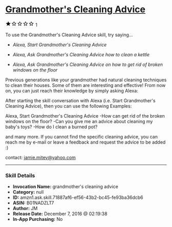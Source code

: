 # [Grandmother's Cleaning Advice](http://alexa.amazon.com/#skills/amzn1.ask.skill.71887af6-ef56-43b2-bc45-fe93ba36dcb6)
![1 stars](../../images/ic_star_black_18dp_1x.png)![1 stars](../../images/ic_star_border_black_18dp_1x.png)![1 stars](../../images/ic_star_border_black_18dp_1x.png)![1 stars](../../images/ic_star_border_black_18dp_1x.png)![1 stars](../../images/ic_star_border_black_18dp_1x.png) 1

To use the Grandmother's Cleaning Advice skill, try saying...

* *Alexa, Start Grandmother's Cleaning Advice*

* *Alexa, Ask Grandmother's Cleaning Advice how to clean a kettle*

* *Alexa, Ask Grandmother's Cleaning Advice on how to get rid of broken windows on the floor*

Previous generations like your grandmother had natural cleaning techniques to clean their houses. Some of them are interesting and effective! From now on, you can just reach their knowledge by simply asking Alexa:

After starting the skill conversation with Alexa (i.e. Start Grandmother's Cleaning Advice), then you can use the following Examples:

Alexa, Start Grandmother's Cleaning Advice
-How can get rid of the broken windows on the floor?
-Can you give me an advice about cleaning my baby's toys?
-How do I clean a burned pot?

and many more. If you cannot find the specific cleaning advice, you can reach me by e-mail or leave a feedback and request the advice to be added :) 

contact: jamie.mitev@yahoo.com

***

### Skill Details

* **Invocation Name:** grandmother's cleaning advice
* **Category:** null
* **ID:** amzn1.ask.skill.71887af6-ef56-43b2-bc45-fe93ba36dcb6
* **ASIN:** B01NADZLT7
* **Author:** JM
* **Release Date:** December 7, 2016 @ 02:19:38
* **In-App Purchasing:** No
